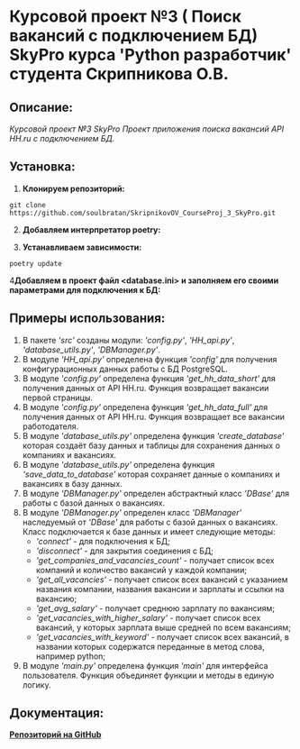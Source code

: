 # Курсовой проект №3 ( Поиск вакансий с подключением БД) SkyPro курса 'Python разработчик' студента Скрипникова О.В.

## Описание:

*Курсовой проект №3 SkyPro
Проект приложения поиска вакансий API HH.ru с подключением БД.*

## Установка:

1. **Клонируем репозиторий:**
```
git clone https://github.com/soulbratan/SkripnikovOV_CourseProj_3_SkyPro.git
```
2. **Добавляем интерпретатор poetry:**

3. **Устанавливаем зависимости:**
```
poetry update
```
4**Добавляем в проект файл <database.ini> и заполняем его своими параметрами для подключения к БД:**

## Примеры использования:
1. В пакете *'src'* созданы модули: *'config.py'*, *'HH_api.py'*, *'database_utils.py'*, *'DBManager.py'*.
2. В модуле *'HH_api.py'* определена функция *'config'* для получения конфигурационных данных работы с БД PostgreSQL.
3. В модуле *'config.py'* определена функция *'get_hh_data_short'* для получения данных от API HH.ru. Функция возвращает вакансии первой страницы.
4. В модуле *'config.py'* определена функция *'get_hh_data_full'* для получения данных от API HH.ru. Функция возвращает все вакансии работодателя.
5. В модуле *'database_utils.py'* определена функция *'create_database'* которая создаёт базу данных и таблицы для сохранения данных о компаниях и вакансиях.
6. В модуле *'database_utils.py'* определена функция *'save_data_to_database'* которая сохраняет данные о компаниях и вакансиях в базу данных.
7. В модуле *'DBManager.py'* определен абстрактный класс *'DBase'* для работы с базой данных о вакансиях.
8. В модуле *'DBManager.py'* определен класс *'DBManager'* наследуемый от *'DBase'* для работы с базой данных о вакансиях. Класс подключается к базе данных и имеет следующие методы:
   - *'connect'* - для подключения к БД;
   - *'disconnect'* - для закрытия соединения с БД;
   - *'get_companies_and_vacancies_count'* - получает список всех компаний и количество вакансий у каждой компании;
   - *'get_all_vacancies'* - получает список всех вакансий с указанием названия компании, названия вакансии и зарплаты и ссылки на вакансию;
   - *'get_avg_salary'* - получает среднюю зарплату по вакансиям;
   - *'get_vacancies_with_higher_salary'* - получает список всех вакансий, у которых зарплата выше средней по всем вакансиям;
   - *'get_vacancies_with_keyword'* - получает список всех вакансий, в названии которых содержатся переданные в метод слова, например python;
9. В модуле *'main.py'* определена функция *'main'* для интерфейса пользователя. Функция объединяет функции и методы в единую логику.



## Документация:

[**Репозиторий на GitHub**](https://github.com/soulbratan/SkripnikovOV_CourseProj_3_SkyPro)
